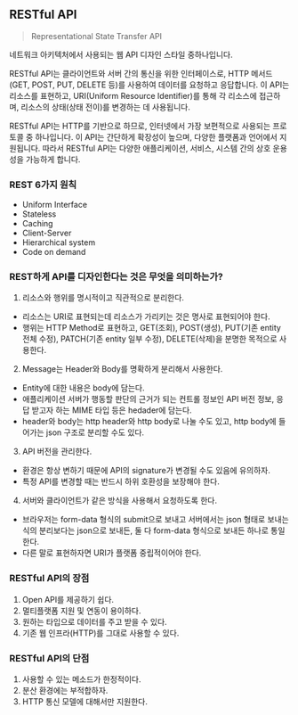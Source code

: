## RESTful API

> Representational State Transfer API

네트워크 아키텍처에서 사용되는 웹 API 디자인 스타일 중하나입니다.

RESTful API는 클라이언트와 서버 간의 통신을 위한 인터페이스로, HTTP 메서드(GET, POST, PUT, DELETE 등)를 사용하여 데이터를 요청하고 응답합니다. 이 API는 리소스를 표현하고, URI(Uniform Resource Identifier)를 통해 각 리소스에 접근하며, 리소스의 상태(상태 전이)를 변경하는 데 사용됩니다.

RESTful API는 HTTP를 기반으로 하므로, 인터넷에서 가장 보편적으로 사용되는 프로토콜 중 하나입니다. 이 API는 간단하게 확장성이 높으며, 다양한 플랫폼과 언어에서 지원됩니다. 따라서 RESTful API는 다양한 애플리케이션, 서비스, 시스템 간의 상호 운용성을 가능하게 합니다.

### REST 6가지 원칙
- Uniform Interface
- Stateless
- Caching
- Client-Server
- Hierarchical system
- Code on demand

### REST하게 API를 디자인한다는 것은 무엇을 의미하는가?
1. 리소스와 행위를 명시적이고 직관적으로 분리한다.
- 리소스는 URI로 표현되는데 리소스가 가리키는 것은 명사로 표현되어야 한다.
- 행위는 HTTP Method로 표현하고, GET(조회), POST(생성), PUT(기존 entity 전체 수정), PATCH(기존 entity 일부 수정), DELETE(삭제)을 분명한 목적으로 사용한다.

2. Message는 Header와 Body를 명확하게 분리해서 사용한다.
- Entity에 대한 내용은 body에 담는다.
- 애플리케이션 서버가 행동할 판단의 근거가 되는 컨트롤 정보인 API 버전 정보, 응답 받고자 하는 MIME 타입 등은 hedader에 담는다.
- header와 body는 http header와 http body로 나눌 수도 있고, http body에 들어가는 json 구조로 분리할 수도 있다.

3. API 버전을 관리한다.
- 환경은 항상 변하기 때문에 API의 signature가 변경될 수도 있음에 유의하자.
- 특정 API를 변경할 때는 반드시 하위 호환성을 보장해야 한다.

4. 서버와 클라이언트가 같은 방식을 사용해서 요청하도록 한다.
- 브라우저는 form-data 형식의 submit으로 보내고 서버에서는 json 형태로 보내는 식의 분리보다는 json으로 보내든, 둘 다 form-data 형식으로 보내든 하나로 통일한다.
- 다른 말로 표현하자면 URI가 플랫폼 중립적이어야 한다.

### RESTful API의 장점
1. Open API를 제공하기 쉽다.
2. 멀티플랫폼 지원 및 연동이 용이하다.
3. 원하는 타입으로 데이터를 주고 받을 수 있다.
4. 기존 웹 인프라(HTTP)를 그대로 사용할 수 있다.

### RESTful API의 단점
1. 사용할 수 있는 메소드가 한정적이다.
2. 분산 환경에는 부적합하자.
3. HTTP 통신 모델에 대해서만 지원한다.